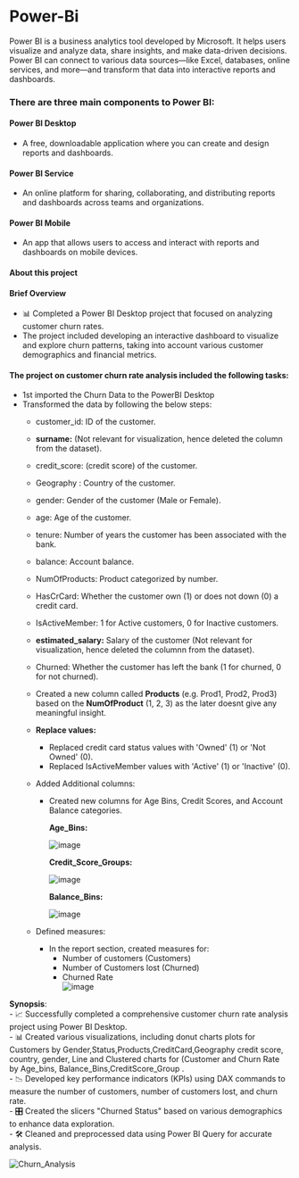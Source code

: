 # Power-Bi
Power BI is a business analytics tool developed by Microsoft. It helps users visualize and analyze data, share insights, and make data-driven decisions. Power BI can connect to various data sources—like Excel, databases, online services, and more—and transform that data into interactive reports and dashboards.

### There are three main components to Power BI:

#### Power BI Desktop 
  - A free, downloadable application where you can create and design reports and dashboards.
#### Power BI Service 
  - An online platform for sharing, collaborating, and distributing reports and dashboards across teams and organizations.
#### Power BI Mobile 
  - An app that allows users to access and interact with reports and dashboards on mobile devices.

#### About this project

#### Brief Overview
 - 📊 Completed a Power BI Desktop project that focused on analyzing customer churn rates.
 - The project included developing an interactive dashboard to visualize and explore churn patterns, taking into account various customer demographics and financial metrics.

#### The project on customer churn rate analysis included the following tasks:
 - 1st imported the Churn Data to the PowerBI Desktop
 -  Transformed the data by following the below steps:
     -  customer_id: ID of the customer.
     -  **surname:** (Not relevant for visualization, hence deleted the column from the dataset).
     -  credit_score: (credit score) of the customer.
     -  Geography : Country of the customer.
     -  gender: Gender of the customer (Male or Female).
     -  age: Age of the customer.
     -  tenure: Number of years the customer has been associated with the bank.
     -  balance: Account balance.
     -  NumOfProducts: Product categorized by number.
     -  HasCrCard: Whether the customer own (1) or does not down (0) a credit card.
     -  IsActiveMember: 1 for Active customers, 0 for Inactive customers.
     -  **estimated_salary:** Salary of the customer (Not relevant for visualization, hence deleted the columnn from the dataset).
     -  Churned: Whether the customer has left the bank (1 for churned, 0 for not churned).
     -  Created a new column called **Products** (e.g. Prod1, Prod2, Prod3) based on the **NumOfProduct** (1, 2, 3) as the later doesnt give any meaningful 
        insight.<br/>
     
     - **Replace values:**
         - Replaced credit card status values with 'Owned' (1) or 'Not Owned' (0).
         - Replaced IsActiveMember values with 'Active' (1) or 'Inactive' (0).

     - Added Additional  columns:
         - Created new columns for Age Bins, Credit Scores, and Account Balance categories.
           
            **Age_Bins:**
           
            ![image](https://github.com/user-attachments/assets/3c0fc892-a9c8-441e-9d8a-a1fceacb3180)
           
           **Credit_Score_Groups:**
           
           ![image](https://github.com/user-attachments/assets/523274e8-1a94-4c4d-b459-af4edd203726)
           
           **Balance_Bins:**
           
           ![image](https://github.com/user-attachments/assets/0b2789ee-af2c-4972-8c7b-f19eae14a241)
     
      - Defined measures:
          - In the report section, created measures for:<br/>
            - Number of customers (Customers)<br/>
            - Number of Customers lost (Churned)<br/>
            - Churned Rate<br/>
            ![image](https://github.com/user-attachments/assets/e0661c39-b7f3-4586-9222-cd21ae83b84a)

 **Synopsis**:<br/>
    - 📈 Successfully completed a comprehensive customer churn rate analysis project using Power BI Desktop. <br/>
    - 📊 Created various visualizations, including donut charts plots for Customers by  Gender,Status,Products,CreditCard,Geography credit score, country, gender, 
          Line and Clustered charts for (Customer and Churn Rate by Age_bins, Balance_Bins,CreditScore_Group .<br/>
    - 📉 Developed key performance indicators (KPIs) using DAX commands to measure the number of customers, number of customers lost, and churn rate. <br/>
    - 🎛️ Created the slicers "Churned Status" based on various demographics to enhance data exploration. <br/>
    - 🛠️ Cleaned and preprocessed data using Power BI Query for accurate analysis. <br/>
   
   ![Churn_Analysis](https://github.com/user-attachments/assets/e244407a-b9dc-45bd-b6a1-59de826c5e4d)




